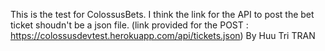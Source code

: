 This is the test for ColossusBets.
I think the link for the API to post the bet ticket shoudn't be a json file.
(link provided for the POST : https://colossusdevtest.herokuapp.com/api/tickets.json)
By Huu Tri TRAN
